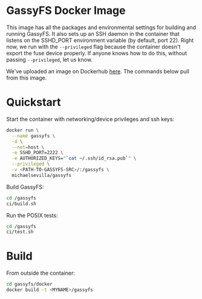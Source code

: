 GassyFS Docker Image
====================

This image has all the packages and environmental settings for building and running GassyFS. It also sets up an SSH daemon in the container that listens on the SSHD_PORT environment variable (by default, port 22). Right now, we run with the `--privileged` flag because the container doesn't export the fuse device properly. If anyone knows how to do this, without passing `--privileged`, let us know.

We've uploaded an image on Dockerhub [here](https://hub.docker.com/r/michaelsevilla/gassyfs). The commands below pull from this image.

Quickstart
==========

Start the container with networking/device privileges and ssh keys:

```bash
docker run \
  --name gassyfs \
  -d \
  --net=host \
  -e SSHD_PORT=2222 \
  -e AUTHORIZED_KEYS="`cat ~/.ssh/id_rsa.pub`" \
  --privileged \
  -v <PATH-TO-GASSYFS-SRC>/:/gassyfs \
  michaelsevilla/gassyfs
```

Build GassyFS:

```bash
cd /gassyfs
ci/build.sh
```

Run the POSIX tests:

```bash
cd /gassyfs
ci/test.sh
```

Build
=====

From outside the container:

```bash
cd gassyfs/docker
docker build -t <MYNAME>/gassyfs
```
